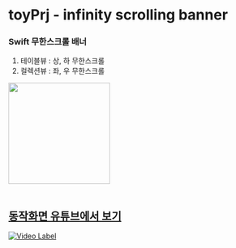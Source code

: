# toyPrj - infinity scrolling banner

### Swift 무한스크롤 배너 

1. 테이블뷰 : 상, 하 무한스크롤
2. 컬렉션뷰 : 좌, 우 무한스크롤

<img src="https://github.com/jhy0409/toyPrj_infinity-scrolling-banner/blob/main/preview.gif" width="200">
</br>
</br>

## [동작화면 유튜브에서 보기](https://youtu.be/25jZD0f6D_w)

[![Video Label](http://img.youtube.com/vi/25jZD0f6D_w/0.jpg)](https://youtu.be/25jZD0f6D_w)

<!-- 

<img src="https://github.com/jhy0409/toyPrj_infinity-scrolling-banner/blob/main/prevRunDebug.jpg" width="50%" href="https://youtu.be/25jZD0f6D_w?si=jm1RTm3irZ9CZbI7" alt="text">
--!>

